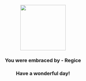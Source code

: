 <p align="center">
    <img src="https://raw.githubusercontent.com/PokeAPI/sprites/master/sprites/pokemon/378.png" width="150" height="150">
</p>
<h3 align="center">You were embraced by - <b>Regice</b></h3>
<h3 align="center">Have a wonderful day!</h3>
